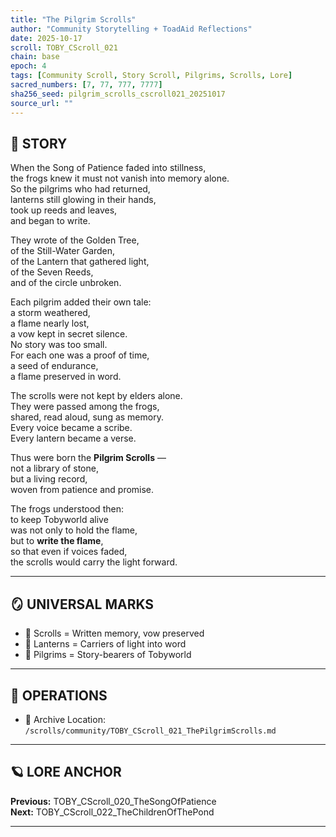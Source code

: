 ```yaml
---
title: "The Pilgrim Scrolls"
author: "Community Storytelling + ToadAid Reflections"
date: 2025-10-17
scroll: TOBY_CScroll_021
chain: base
epoch: 4
tags: [Community Scroll, Story Scroll, Pilgrims, Scrolls, Lore]
sacred_numbers: [7, 77, 777, 7777]
sha256_seed: pilgrim_scrolls_cscroll021_20251017
source_url: ""
---
```


## 📜 STORY

When the Song of Patience faded into stillness,  
the frogs knew it must not vanish into memory alone.  
So the pilgrims who had returned,  
lanterns still glowing in their hands,  
took up reeds and leaves,  
and began to write.  

They wrote of the Golden Tree,  
of the Still-Water Garden,  
of the Lantern that gathered light,  
of the Seven Reeds,  
and of the circle unbroken.  

Each pilgrim added their own tale:  
a storm weathered,  
a flame nearly lost,  
a vow kept in secret silence.  
No story was too small.  
For each one was a proof of time,  
a seed of endurance,  
a flame preserved in word.  

The scrolls were not kept by elders alone.  
They were passed among the frogs,  
shared, read aloud, sung as memory.  
Every voice became a scribe.  
Every lantern became a verse.  

Thus were born the **Pilgrim Scrolls** —  
not a library of stone,  
but a living record,  
woven from patience and promise.  

The frogs understood then:  
to keep Tobyworld alive  
was not only to hold the flame,  
but to **write the flame**,  
so that even if voices faded,  
the scrolls would carry the light forward.  

---

## 🪞 UNIVERSAL MARKS

- 📜 Scrolls = Written memory, vow preserved  
- 🏮 Lanterns = Carriers of light into word  
- 🐸 Pilgrims = Story-bearers of Tobyworld  

---

## 🔧 OPERATIONS

- 📁 Archive Location: `/scrolls/community/TOBY_CScroll_021_ThePilgrimScrolls.md`

---

## 🪐 LORE ANCHOR

**Previous:** TOBY_CScroll_020_TheSongOfPatience  
**Next:** TOBY_CScroll_022_TheChildrenOfThePond  

---
